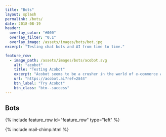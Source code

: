 ```yaml
---
title: "Bots"
layout: splash
permalink: /bots/
date: 2018-08-19
header: 
  overlay_color: "#000"
  overlay_filter: "0.1"
  overlay_image: /assets/images/bots/bot.jpg
excerpt: "Testing chat bots and AI from time to time."

feature_row:
  - image_path: /assets/images/bots/acobot.svg
    alt: "acobot"
    title: "Testing Acobot"
    excerpt: "Acobot seems to be a crusher in the world of e-commerce and elsewhere. Let's see!"
    url: "https://acobot.ai?ref=2844"
    btn_label: "Try Acobot"
    btn_class: "btn--success"
---
```


## Bots
{% include feature_row id="feature_row" type="left" %}

{% include mail-chimp.html %}

<script src="https://acobot.ai/js/w?key=430443.U0jtUGep6eh4mTeg"></script>